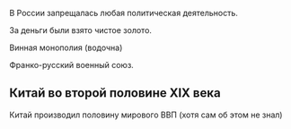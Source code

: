 В России запрещалась любая политическая деятельность.

За деньги были взято чистое золото.

Винная монополия (водочна)

Франко-русский военный союз.

## Китай во второй половине XIX века

Китай производил половину мирового ВВП (хотя сам об этом не знал)
